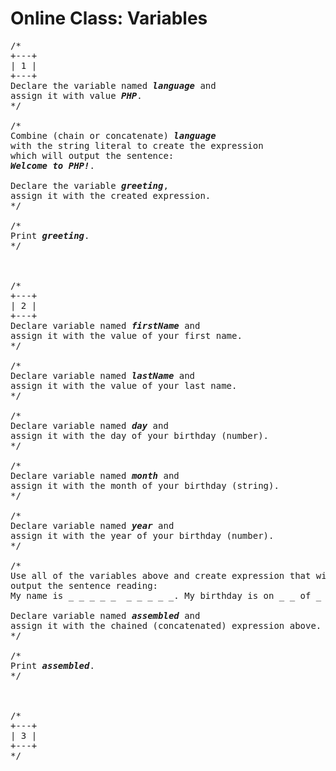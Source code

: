 # Online Class: Variables

<pre>
/*
+---+
| 1 |
+---+
Declare the variable named <strong><em>language</em></strong> and 
assign it with value <strong><em>PHP</em></strong>.
*/

/*
Combine (chain or concatenate) <strong><em>language</em></strong> 
with the string literal to create the expression 
which will output the sentence: 
<strong><em>Welcome to PHP!</strong></em>. 

Declare the variable <strong><em>greeting</em></strong>, 
assign it with the created expression.
*/

/*
Print <strong><em>greeting</em></strong>.
*/



/* 
+---+
| 2 |
+---+
Declare variable named <strong><em>firstName</strong></em> and 
assign it with the value of your first name.
*/

/*  
Declare variable named <strong><em>lastName</strong></em> and 
assign it with the value of your last name.
*/

/*
Declare variable named <strong><em>day</strong></em> and 
assign it with the day of your birthday (number).
*/

/*
Declare variable named <strong><em>month</strong></em> and 
assign it with the month of your birthday (string).
*/

/*
Declare variable named <strong><em>year</strong></em> and 
assign it with the year of your birthday (number).
*/

/*
Use all of the variables above and create expression that will
output the sentence reading:
My name is _ _ _ _ _  _ _ _ _ _. My birthday is on _ _ of _ _ _ _ _,  _ _ _ _.

Declare variable named <strong><em>assembled</strong></em> and 
assign it with the chained (concatenated) expression above.
*/

/*
Print <strong><em>assembled</strong></em>.
*/    



/*
+---+
| 3 |
+---+
*/
</pre>
